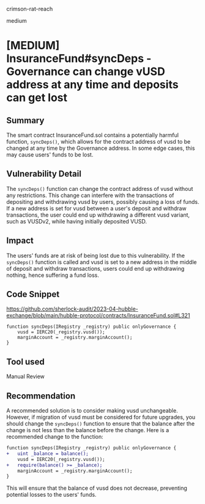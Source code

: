 crimson-rat-reach

medium

# [MEDIUM] InsuranceFund#syncDeps - Governance can change vUSD address at any time and deposits can get lost

## Summary
The smart contract InsuranceFund.sol contains a potentially harmful function, `syncDeps()`, which allows for the contract address of vusd to be changed at any time by the Governance address. In some edge cases, this may cause users' funds to be lost.

## Vulnerability Detail
The `syncDeps()` function can change the contract address of vusd without any restrictions. This change can interfere with the transactions of depositing and withdrawing vusd by users, possibly causing a loss of funds. If a new address is set for vusd between a user's deposit and withdraw transactions, the user could end up withdrawing a different vusd variant, such as VUSDv2, while having initially deposited VUSD.

## Impact
The users' funds are at risk of being lost due to this vulnerability. If the `syncDeps()` function is called and vusd is set to a new address in the middle of deposit and withdraw transactions, users could end up withdrawing nothing, hence suffering a fund loss.

## Code Snippet
https://github.com/sherlock-audit/2023-04-hubble-exchange/blob/main/hubble-protocol/contracts/InsuranceFund.sol#L321
```solidity
function syncDeps(IRegistry _registry) public onlyGovernance {
    vusd = IERC20(_registry.vusd());
    marginAccount = _registry.marginAccount();
}
```

## Tool used
Manual Review

## Recommendation
A recommended solution is to consider making vusd unchangeable. However, if migration of vusd must be considered for future upgrades, you should change the `syncDeps()` function to ensure that the balance after the change is not less than the balance before the change. Here is a recommended change to the function:

```diff
function syncDeps(IRegistry _registry) public onlyGovernance {
+   uint _balance = balance();
    vusd = IERC20(_registry.vusd());
+   require(balance() >= _balance);
    marginAccount = _registry.marginAccount();
}
```

This will ensure that the balance of vusd does not decrease, preventing potential losses to the users' funds.